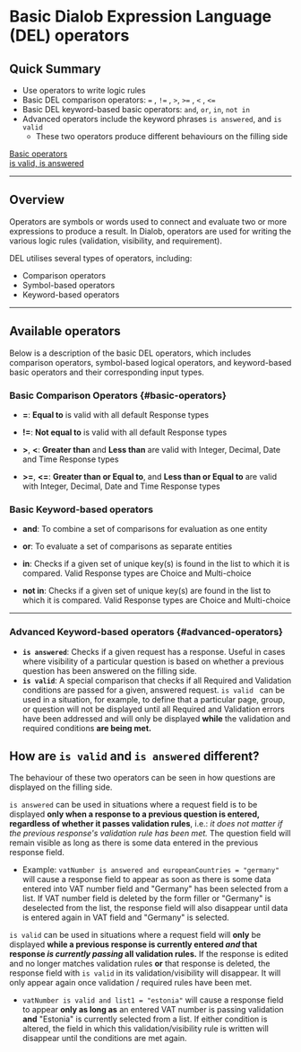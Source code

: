 # Basic Dialob Expression Language (DEL) operators

## Quick Summary

* Use operators to write logic rules
* Basic DEL comparison operators: `=` , `!=` , `>`, `>=` , `<` , `<=`
* Basic DEL keyword-based basic operators: `and`, `or`, `in`, `not in`
* Advanced operators include the keyword phrases `is answered`, and `is valid`
  * These two operators produce different behaviours on the filling side
  
[Basic operators](#basic-operators)  
[is valid, is answered](#advanced-operators)

---

## Overview

Operators are symbols or words used to connect and evaluate two or more expressions to produce a result.  In Dialob, operators are used for writing the various logic rules (validation, visibility, and requirement).

DEL utilises several types of operators, including:

* Comparison operators
* Symbol-based operators
* Keyword-based operators


---

## Available operators

Below is a description of the basic DEL operators, which includes comparison operators, symbol-based logical operators, and keyword-based basic operators and their corresponding input types.

### Basic Comparison Operators {#basic-operators}

* **=**: **Equal to** is valid with all default Response types

* **!=**: **Not equal to** is valid with all default Response types

* **>**, **<**: **Greater than** and **Less than** are valid with Integer, Decimal, Date and Time Response types

* **>=**, **<=**: **Greater than or Equal to**, and **Less than or Equal to** are valid with Integer, Decimal, Date and Time Response types

### Basic Keyword-based operators

* **and**: To combine a set of comparisons for evaluation as one entity

* **or**: To evaluate a set of comparisons as separate entities

* **in**: Checks if a given set of unique key(s) is found in the list to which it is compared. Valid Response types are Choice and Multi-choice

* **not in**: Checks if a given set of unique key(s) are found in the list to which it is compared. Valid Response types are Choice and Multi-choice

---

### Advanced Keyword-based operators {#advanced-operators}

* **`is answered`**: Checks if a given request has a response.  Useful in cases where visibility of a particular question is based on whether a previous question has been answered on the filling side.
* **`is valid`**: A special comparison that checks if all Required and Validation conditions are passed for a given, answered request. `is valid ` can be used in a situation, for example, to define that a particular page, group, or question will not be displayed until all Required and Validation errors have been addressed and will only be displayed **while** the validation and required conditions **are being met.**  

## How are `is valid` and `is answered` different? 

The behaviour of these two operators can be seen in how questions are displayed on the filling side. 

`is answered` can be used in situations where a request field is to be displayed **only when a response to a previous question is entered, regardless of whether it passes validation rules**, i.e.: _it does not matter if the previous response's validation rule has been met._  The question field will remain visible as long as there is some data entered in the previous response field.
  * Example: `vatNumber is answered and europeanCountries = "germany"` will cause a response field to appear as soon as there is some data entered into VAT number field and "Germany" has been selected from a list.  If VAT number field is deleted by the form filler or "Germany" is deselected from the list, the response field will also disappear until data is entered again in VAT field and "Germany" is selected.

`is valid` can be used in situations where a request field will **only** be displayed **while a previous response is currently entered _and_ that response _is currently passing_ all validation rules.** If the response is edited and no longer matches validation rules **or** that response is deleted, the response field with `is valid` in its validation/visibility will disappear. It will only appear again once validation / required rules have been met.
  * `vatNumber is valid and list1 = "estonia"` will cause a response field to appear **only as long as** an entered VAT number is passing validation **and** "Estonia" is currently selected from a list. If either condition is altered, the field in which this validation/visibility rule is written will disappear until the conditions are met again.


